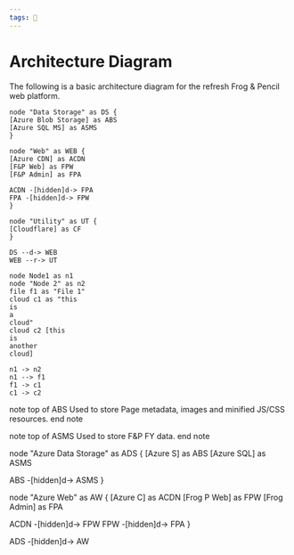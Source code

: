 ```yaml
---
tags: 🐸
---
```


# Architecture Diagram

The following is a basic architecture diagram for the refresh Frog & Pencil web platform.

```plantuml
node "Data Storage" as DS {
[Azure Blob Storage] as ABS
[Azure SQL MS] as ASMS
}

node "Web" as WEB {
[Azure CDN] as ACDN
[F&P Web] as FPW
[F&P Admin] as FPA

ACDN -[hidden]d-> FPA
FPA -[hidden]d-> FPW
}

node "Utility" as UT {
[Cloudflare] as CF
}

DS --d-> WEB
WEB --r-> UT
```
	
```plantuml
node Node1 as n1
node "Node 2" as n2
file f1 as "File 1"
cloud c1 as "this
is
a
cloud"
cloud c2 [this
is
another
cloud]

n1 -> n2
n1 --> f1
f1 -> c1
c1 -> c2
```

note top of ABS
	Used to store Page metadata, images
	and minified JS/CSS resources.
end note

note top of ASMS
	Used to store F&P FY data.
end note

node "Azure Data Storage" as ADS {
[Azure S] as ABS
[Azure SQL] as ASMS

ABS -[hidden]d-> ASMS
}


node "Azure Web" as AW {
[Azure C] as ACDN
[Frog P Web] as FPW
[Frog Admin] as FPA

ACDN -[hidden]d-> FPW
FPW -[hidden]d-> FPA
}

ADS -[hidden]d-> AW